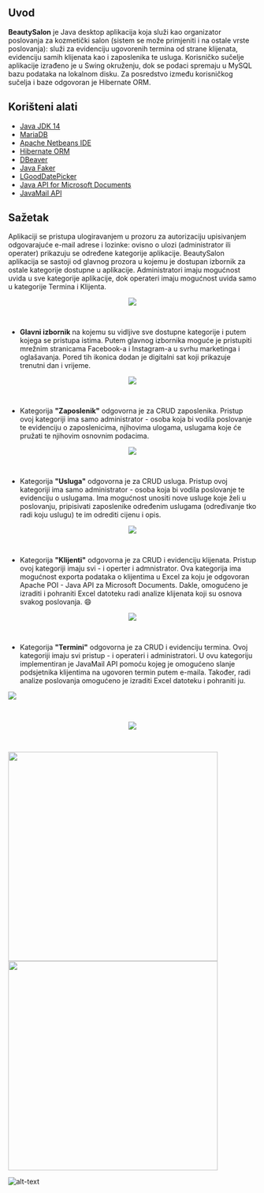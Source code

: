## Uvod

**BeautySalon** je Java desktop aplikacija koja služi kao organizator poslovanja za kozmetički salon (sistem se može primjeniti i na ostale vrste poslovanja): služi za evidenciju 
ugovorenih termina od strane klijenata, evidenciju samih klijenata kao i zaposlenika te usluga. Korisničko sučelje aplikacije izrađeno je u Swing okruženju, dok se podaci spremaju
u MySQL bazu podataka na lokalnom disku. Za posredstvo između korisničkog sučelja i baze odgovoran je Hibernate ORM.

## Korišteni alati

* [Java JDK 14](https://www.oracle.com/java/technologies/javase/14-relnote-issues.html)
* [MariaDB](https://mariadb.org/)
* [Apache Netbeans IDE](http://netbeans.apache.org/)
* [Hibernate ORM](http://hibernate.org/orm/)
* [DBeaver](https://dbeaver.io/)
* [Java Faker](https://github.com/DiUS/java-faker)
* [LGoodDatePicker](https://github.com/LGoodDatePicker/LGoodDatePicker)
* [Java API for Microsoft Documents](https://poi.apache.org/)
* [JavaMail API](https://poi.apache.org/)

## Sažetak

Aplikaciji se pristupa ulogiravanjem u prozoru za autorizaciju upisivanjem odgovarajuće e-mail adrese i lozinke: ovisno o ulozi (administrator ili operater) prikazuju se određene
kategorije aplikacije. BeautySalon aplikacija se sastoji od glavnog prozora u kojemu je dostupan izbornik za ostale kategorije dostupne u aplikacije. Administratori imaju 
mogućnost uvida u sve kategorije aplikacije, dok operateri imaju mogućnost uvida samo u kategorije Termina i Klijenta. 


<p align="center">
<img src="https://github.com/doliBee29/ZavrsniRad/blob/master/src/main/resources/pics_screenshots/autorizacija_screenshoot.PNG" />
</p><br />

* **Glavni izbornik** na kojemu su vidljive sve dostupne kategorije i putem kojega se pristupa istima. Putem glavnog izbornika moguće je pristupiti mrežnim stranicama Facebook-a i 
  Instagram-a u svrhu marketinga i oglašavanja. Pored tih ikonica dodan je digitalni sat koji prikazuje trenutni dan i vrijeme.

<p align="center">
<img src="https://github.com/doliBee29/ZavrsniRad/blob/master/src/main/resources/pics_screenshots/izbornik_screenshot.PNG" />
</p><br />


* Kategorija **"Zaposlenik"** odgovorna je za CRUD zaposlenika. Pristup ovoj kategoriji ima samo administrator - osoba koja bi vodila poslovanje te evidenciju o zaposlenicima,
  njihovima ulogama, uslugama koje će pružati te njihovim osnovnim podacima.

<p align="center">
<img src="https://github.com/doliBee29/ZavrsniRad/blob/master/src/main/resources/pics_screenshots/zaposlenici_screenshot.PNG" />
</p><br />


* Kategorija **"Usluga"** odgovorna je za CRUD usluga. Pristup ovoj kategoriji ima samo administrator - osoba koja bi vodila poslovanje te evidenciju o uslugama. Ima mogućnost
  unositi nove usluge koje želi u poslovanju, pripisivati zaposlenike određenim uslugama (određivanje tko radi koju uslugu) te im odrediti cijenu i opis.
  
<p align="center">
<img src="https://github.com/doliBee29/ZavrsniRad/blob/master/src/main/resources/pics_screenshots/usluge_screenshot.PNG" />
</p><br />

* Kategorija **"Klijenti"** odgovorna je za CRUD i evidenciju klijenata. Pristup ovoj kategoriji imaju svi - i operter i admnistrator. Ova kategorija ima mogućnost exporta
  podataka o klijentima u Excel za koju je odgovoran Apache POI - Java API za Microsoft Documents. Dakle, omogućeno je izraditi i pohraniti Excel datoteku radi analize klijenata
  koji su osnova svakog poslovanja. :smile: 
  
<p align="center">
<img src="https://github.com/doliBee29/ZavrsniRad/blob/master/src/main/resources/pics_screenshots/klijenti_screenshot.PNG" />
</p><br />

* Kategorija **"Termini"** odgovorna je za CRUD i evidenciju termina. Ovoj kategoriji imaju svi pristup - i operateri i administratori. U ovu kategoriju implementiran je 
  JavaMail API pomoću kojeg je omogućeno slanje podsjetnika klijentima na ugovoren termin putem e-maila. Također, radi analize poslovanja omogućeno je izraditi Excel datoteku
  i pohraniti ju.


  <p align="center">
<img src="https://github.com/doliBee29/ZavrsniRad/blob/master/src/main/resources/pics_screenshots/termini_screenshot.PNG" />
</p><br />
<p align="center">
<img src="https://github.com/doliBee29/ZavrsniRad/blob/master/src/main/resources/pics_screenshots/termini_mail_screenshot.PNG" />
</p><br />

<img src="https://github.com/doliBee29/ZavrsniRad/blob/master/src/main/resources/pics_screenshots/mail_poslan_screenshot.PNG" width="425"/> <img src="https://github.com/doliBee29/ZavrsniRad/blob/master/src/main/resources/pics_screenshots/gmail_screenshot.PNG" width="425"/> 




  ![alt-text](https://github.com/doliBee29/ZavrsniRad/blob/master/src/main/resources/pics_screenshots/source.gif)











